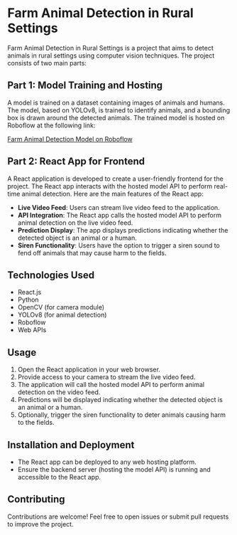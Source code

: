 # Farm Animal Detection in Rural Settings

Farm Animal Detection in Rural Settings is a project that aims to detect animals in rural settings using computer vision techniques. The project consists of two main parts:

## Part 1: Model Training and Hosting

A model is trained on a dataset containing images of animals and humans. The model, based on YOLOv8, is trained to identify animals, and a bounding box is drawn around the detected animals. The trained model is hosted on Roboflow at the following link:

[Farm Animal Detection Model on Roboflow](https://universe.roboflow.com/ronits-workspace/farm-animal-detection-ezvtk)

## Part 2: React App for Frontend

A React application is developed to create a user-friendly frontend for the project. The React app interacts with the hosted model API to perform real-time animal detection. Here are the main features of the React app:

- **Live Video Feed**: Users can stream live video feed to the application.
- **API Integration**: The React app calls the hosted model API to perform animal detection on the live video feed.
- **Prediction Display**: The app displays predictions indicating whether the detected object is an animal or a human.
- **Siren Functionality**: Users have the option to trigger a siren sound to fend off animals that may cause harm to the fields.

## Technologies Used

- React.js
- Python
- OpenCV (for camera module)
- YOLOv8 (for animal detection)
- Roboflow
- Web APIs

## Usage

1. Open the React application in your web browser.
2. Provide access to your camera to stream the live video feed.
3. The application will call the hosted model API to perform animal detection on the video feed.
4. Predictions will be displayed indicating whether the detected object is an animal or a human.
5. Optionally, trigger the siren functionality to deter animals causing harm to the fields.

## Installation and Deployment

- The React app can be deployed to any web hosting platform.
- Ensure the backend server (hosting the model API) is running and accessible to the React app.

## Contributing

Contributions are welcome! Feel free to open issues or submit pull requests to improve the project.
